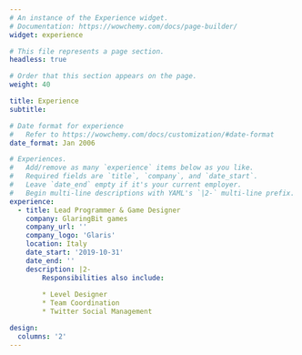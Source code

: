 ```yaml
---
# An instance of the Experience widget.
# Documentation: https://wowchemy.com/docs/page-builder/
widget: experience

# This file represents a page section.
headless: true

# Order that this section appears on the page.
weight: 40

title: Experience
subtitle:

# Date format for experience
#   Refer to https://wowchemy.com/docs/customization/#date-format
date_format: Jan 2006

# Experiences.
#   Add/remove as many `experience` items below as you like.
#   Required fields are `title`, `company`, and `date_start`.
#   Leave `date_end` empty if it's your current employer.
#   Begin multi-line descriptions with YAML's `|2-` multi-line prefix.
experience:
  - title: Lead Programmer & Game Designer
    company: GlaringBit games
    company_url: ''
    company_logo: 'Glaris'
    location: Italy
    date_start: '2019-10-31'
    date_end: ''
    description: |2-
        Responsibilities also include:
        
        * Level Designer
        * Team Coordination
        * Twitter Social Management

design:
  columns: '2'
---
```

